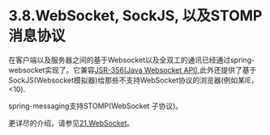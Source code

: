 # 3.8.WebSocket, SockJS, 以及STOMP消息协议

在客户端以及服务器之间的基于Websocket以及全双工的通讯已经通过spring-websocket实现了。它兼容[JSR-356(Java Websocket API)](http://jcp.org/en/jsr/detail?id=356),此外还提供了基于SockJS(Websocket模拟器)给那些不支持WebSocket协议的浏览器(例如某IE，<10).

spring-messaging支持STOMP(WebSocket 子协议)。

更详尽的介绍，请参见[21.WebSocket]()。